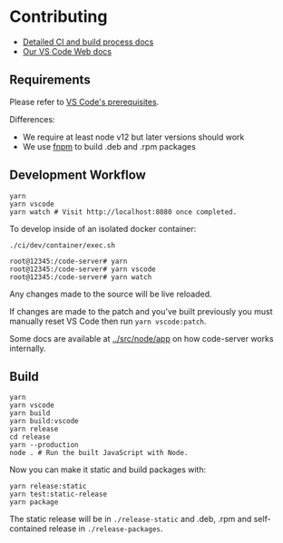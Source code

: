 # Contributing

- [Detailed CI and build process docs](../ci)
- [Our VS Code Web docs](../src/node/app)

## Requirements

Please refer to [VS Code's prerequisites](https://github.com/Microsoft/vscode/wiki/How-to-Contribute#prerequisites).

Differences:

- We require at least node v12 but later versions should work
- We use [fnpm](https://github.com/goreleaser/nfpm) to build .deb and .rpm packages

## Development Workflow

```shell
yarn
yarn vscode
yarn watch # Visit http://localhost:8080 once completed.
```

To develop inside of an isolated docker container:

```shell
./ci/dev/container/exec.sh

root@12345:/code-server# yarn
root@12345:/code-server# yarn vscode
root@12345:/code-server# yarn watch
```

Any changes made to the source will be live reloaded.

If changes are made to the patch and you've built previously you must manually
reset VS Code then run `yarn vscode:patch`.

Some docs are available at [../src/node/app](../src/node/app) on how code-server
works internally.

## Build

```shell
yarn
yarn vscode
yarn build
yarn build:vscode
yarn release
cd release
yarn --production
node . # Run the built JavaScript with Node.
```

Now you can make it static and build packages with:

```
yarn release:static
yarn test:static-release
yarn package
```

The static release will be in `./release-static` and .deb, .rpm and self-contained release in `./release-packages`.
